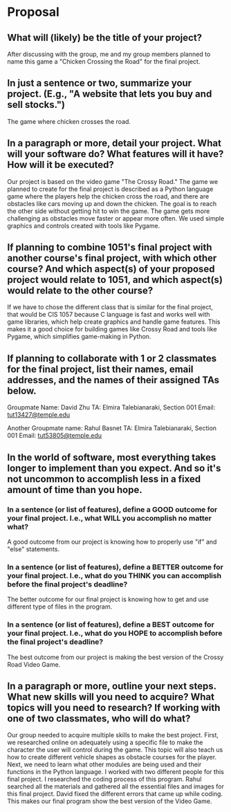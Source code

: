 # Proposal

## What will (likely) be the title of your project?
After discussing with the group, me and my group members planned to name this game a "Chicken Crossing the Road" for the final project.

## In just a sentence or two, summarize your project. (E.g., "A website that lets you buy and sell stocks.")
The game where chicken crosses the road.

## In a paragraph or more, detail your project. What will your software do? What features will it have? How will it be executed?
Our project is based on the video game "The Crossy Road." The game we planned to create for the final project is described as a Python language game where the players help the chicken cross the road, and there are obstacles like cars moving up and down the chicken. The goal is to reach the other side without getting hit to win the game. The game gets more challenging as obstacles move faster or appear more often. We used simple graphics and controls created with tools like Pygame. 

## If planning to combine 1051's final project with another course's final project, with which other course? And which aspect(s) of your proposed project would relate to 1051, and which aspect(s) would relate to the other course?
If we have to chose the different class that is similar for the final project, that would be CIS 1057 because C language is fast and works well with game libraries, which help create graphics and handle game features. This makes it a good choice for building games like Crossy Road and tools like Pygame, which simplifies game-making in Python.

## If planning to collaborate with 1 or 2 classmates for the final project, list their names, email addresses, and the names of their assigned TAs below.
Groupmate Name: David Zhu
TA: Elmira Talebianaraki, Section 001
Email: tut13427@temple.edu

Another Groupmate name: Rahul Basnet
TA: Elmira Talebianaraki, Section 001
Email: tut53805@temple.edu


## In the world of software, most everything takes longer to implement than you expect. And so it's not uncommon to accomplish less in a fixed amount of time than you hope.

### In a sentence (or list of features), define a GOOD outcome for your final project. I.e., what WILL you accomplish no matter what?
A good outcome from our project is knowing how to properly use "if" and "else" statements.

### In a sentence (or list of features), define a BETTER outcome for your final project. I.e., what do you THINK you can accomplish before the final project's deadline?
The better outcome for our final project is knowing how to get and use different type of files in the program.

### In a sentence (or list of features), define a BEST outcome for your final project. I.e., what do you HOPE to accomplish before the final project's deadline?
The best outcome from our project is making the best version of the Crossy Road Video Game.


## In a paragraph or more, outline your next steps. What new skills will you need to acquire? What topics will you need to research? If working with one of two classmates, who will do what?
Our group needed to acquire multiple skills to make the best project. First, we researched online on adequately using a specific file to make the character the user will control during the game. This topic will also teach us how to create different vehicle shapes as obstacle courses for the player. Next, we need to learn what other modules are being used and their functions in the Python language. I worked with two different people for this final project. I researched the coding process of this program. Rahul searched all the materials and gathered all the essential files and images for this final project. David fixed the different errors that came up while coding. This makes our final program show the best version of the Video Game.
